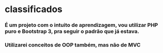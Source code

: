 # classificados

### É um projeto com o intuito de aprendizagem, vou utilizar PHP puro e Bootstrap 3, pra seguir o padrão que já estava. 
### Utilizarei conceitos de OOP também, mas não de MVC
